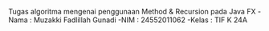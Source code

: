 Tugas algoritma mengenai penggunaan Method & Recursion pada Java FX
-Nama    : Muzakki Fadlillah Gunadi
-NIM     : 24552011062
-Kelas   : TIF K 24A
